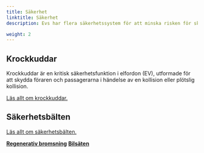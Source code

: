 ```yaml
---
title: Säkerhet
linktitle: Säkerhet
description: Evs har flera säkerhetssystem för att minska risken för skador vid en olycka.

weight: 2
---
```

<!-- markdownlint-disable MD033 -->
## Krockkuddar

Krockkuddar är en kritisk säkerhetsfunktion i elfordon (EV), utformade för att skydda föraren och passagerarna i händelse av en kollision eller plötslig kollision.

[Läs allt om krockkuddar.](krockkuddar/)


## Säkerhetsbälten

[Läs allt om säkerhetsbälten.](säkerhetsbälten/)


<div class="mt-3 mb-3">
    <a href="../regen/" class="text-decoration-none text-black"><strong><i class="bi-arrow-left"></i> Regenerativ bromsning</strong></a>
    <a href="../seats/" class="text-decoration-none text-black float-end"><strong>Bilsäten<i class="bi-arrow-right"></i></strong></a>
</div>